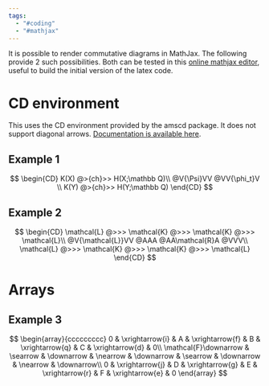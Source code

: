 ```yaml
---
tags:
  - "#coding"
  - "#mathjax"
---
```

It is possible to render commutative diagrams in MathJax. The following provide 2 such possibilities. Both can be tested in this [online mathjax editor](https://cortexjs.io/mathlive/demo/), useful to build the initial version of the latex code.

# CD environment
This uses the CD environment provided by the amscd package. It does not support diagonal arrows. [Documentation is available here](https://www.latex-project.org/help/documentation/amsldoc.pdf).

## Example 1
$$
\begin{CD}
K(X) @>{ch}>> H(X;\mathbb Q)\\
@V{\Psi}VV @VV{\phi_t}V \\
K(Y) @>{ch}>> H(Y;\mathbb Q)
\end{CD}
$$

## Example 2
$$
\begin{CD}
\mathcal{L} @>>> \mathcal{K} @>>> \mathcal{K} @>>> \mathcal{L}\\
@V{\mathcal{L}}VV @AAA @AA\mathcal{R}A @VVV\\
\mathcal{L} @>>> \mathcal{K} @>>> \mathcal{K} @>>> \mathcal{L}
\end{CD}
$$

# Arrays


## Example 3
$$
\begin{array}{ccccccccc}
0 & \xrightarrow{i} & A & \xrightarrow{f} & B & \xrightarrow{q} & C & \xrightarrow{d} & 0\\
\mathcal{F}\downarrow & \searrow & \downarrow & \nearrow & \downarrow & \searrow & \downarrow & \nearrow & \downarrow\\
0 & \xrightarrow{j} & D & \xrightarrow{g} & E & \xrightarrow{r} & F & \xrightarrow{e} & 0
\end{array}
$$

